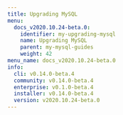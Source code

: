 ```yaml
---
title: Upgrading MySQL
menu:
  docs_v2020.10.24-beta.0:
    identifier: my-upgrading-mysql
    name: Upgrading MySQL
    parent: my-mysql-guides
    weight: 42
menu_name: docs_v2020.10.24-beta.0
info:
  cli: v0.14.0-beta.4
  community: v0.14.0-beta.4
  enterprise: v0.1.0-beta.4
  installer: v0.14.0-beta.4
  version: v2020.10.24-beta.0
---
```


